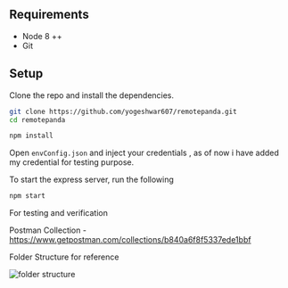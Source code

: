 
## Requirements

* Node 8 ++ 
* Git

## Setup

Clone the repo and install the dependencies.

```bash
git clone https://github.com/yogeshwar607/remotepanda.git
cd remotepanda
```

```bash
npm install
```

Open `envConfig.json` and inject your credentials , as of now i have added my credential for testing purpose.


To start the express server, run the following
```bash
npm start 
```

For testing and verification

Postman Collection - https://www.getpostman.com/collections/b840a6f8f5337ede1bbf


Folder Structure for reference

![folder structure](https://raw.githubusercontent.com/yogeshwar607/remotepanda/master/screenshot.png)